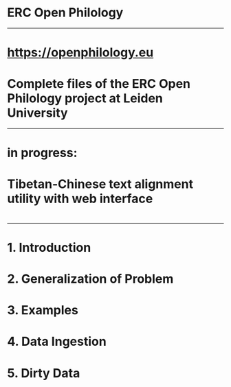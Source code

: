 # ERC Open Philology

***

# https://openphilology.eu
# Complete files of the ERC Open Philology project at Leiden University

***

# in progress:
# Tibetan-Chinese text alignment utility with web interface
#

***

#
# 1. Introduction
#

#
# 2. Generalization of Problem
#

#
# 3. Examples
#

#
# 4. Data Ingestion
#

#
# 5. Dirty Data
#

